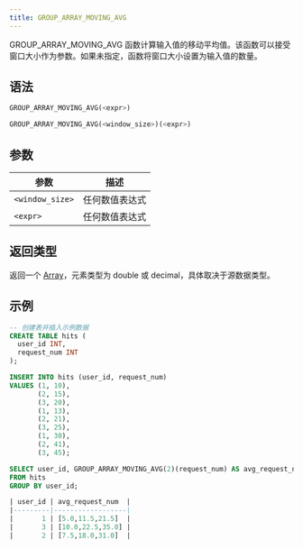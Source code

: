 ```yaml
---
title: GROUP_ARRAY_MOVING_AVG
---
```


GROUP_ARRAY_MOVING_AVG 函数计算输入值的移动平均值。该函数可以接受窗口大小作为参数。如果未指定，函数将窗口大小设置为输入值的数量。

## 语法

```sql
GROUP_ARRAY_MOVING_AVG(<expr>)

GROUP_ARRAY_MOVING_AVG(<window_size>)(<expr>)
```

## 参数

| 参数             | 描述               |
|------------------| ------------------ |
| `<window_size>`  | 任何数值表达式     |
| `<expr>`         | 任何数值表达式     |

## 返回类型

返回一个 [Array](../../00-sql-reference/10-data-types/40-data-type-array-types.md)，元素类型为 double 或 decimal，具体取决于源数据类型。

## 示例

```sql
-- 创建表并插入示例数据
CREATE TABLE hits (
  user_id INT,
  request_num INT
);

INSERT INTO hits (user_id, request_num)
VALUES (1, 10),
       (2, 15),
       (3, 20),
       (1, 13),
       (2, 21),
       (3, 25),
       (1, 30),
       (2, 41),
       (3, 45);

SELECT user_id, GROUP_ARRAY_MOVING_AVG(2)(request_num) AS avg_request_num
FROM hits
GROUP BY user_id;

| user_id | avg_request_num  |
|---------|------------------|
|       1 | [5.0,11.5,21.5]  |
|       3 | [10.0,22.5,35.0] |
|       2 | [7.5,18.0,31.0]  |
```